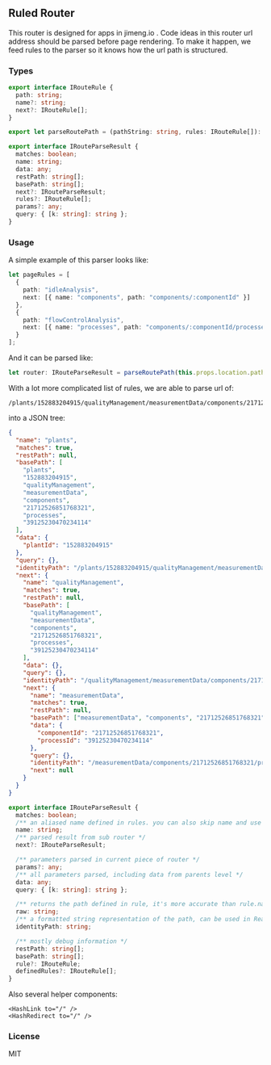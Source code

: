 ## Ruled Router

This router is designed for apps in jimeng.io . Code ideas in this router url address should be parsed before page rendering. To make it happen, we feed rules to the parser so it knows how the url path is structured.

### Types

```ts
export interface IRouteRule {
  path: string;
  name?: string;
  next?: IRouteRule[];
}

export let parseRoutePath = (pathString: string, rules: IRouteRule[]): IRouteParseResult => {};

export interface IRouteParseResult {
  matches: boolean;
  name: string;
  data: any;
  restPath: string[];
  basePath: string[];
  next?: IRouteParseResult;
  rules?: IRouteRule[];
  params?: any;
  query: { [k: string]: string };
}
```

### Usage

A simple example of this parser looks like:

```ts
let pageRules = [
  {
    path: "idleAnalysis",
    next: [{ name: "components", path: "components/:componentId" }]
  },
  {
    path: "flowControlAnalysis",
    next: [{ name: "processes", path: "components/:componentId/processes/:processId" }]
  }
];
```

And it can be parsed like:

```ts
let router: IRouteParseResult = parseRoutePath(this.props.location.pathname, pageRules);
```

With a lot more complicated list of rules, we are able to parse url of:

```url
/plants/152883204915/qualityManagement/measurementData/components/21712526851768321/processes/39125230470234114
```

into a JSON tree:

```json
{
  "name": "plants",
  "matches": true,
  "restPath": null,
  "basePath": [
    "plants",
    "152883204915",
    "qualityManagement",
    "measurementData",
    "components",
    "21712526851768321",
    "processes",
    "39125230470234114"
  ],
  "data": {
    "plantId": "152883204915"
  },
  "query": {},
  "identityPath": "/plants/152883204915/qualityManagement/measurementData/components/21712526851768321/processes/39125230470234114?",
  "next": {
    "name": "qualityManagement",
    "matches": true,
    "restPath": null,
    "basePath": [
      "qualityManagement",
      "measurementData",
      "components",
      "21712526851768321",
      "processes",
      "39125230470234114"
    ],
    "data": {},
    "query": {},
    "identityPath": "/qualityManagement/measurementData/components/21712526851768321/processes/39125230470234114?",
    "next": {
      "name": "measurementData",
      "matches": true,
      "restPath": null,
      "basePath": ["measurementData", "components", "21712526851768321", "processes", "39125230470234114"],
      "data": {
        "componentId": "21712526851768321",
        "processId": "39125230470234114"
      },
      "query": {},
      "identityPath": "/measurementData/components/21712526851768321/processes/39125230470234114?",
      "next": null
    }
  }
}
```

```ts
export interface IRouteParseResult {
  matches: boolean;
  /** an aliased name defined in rules. you can also skip name and use path */
  name: string;
  /** parsed result from sub router */
  next?: IRouteParseResult;

  /** parameters parsed in current piece of router */
  params?: any;
  /** all parameters parsed, including data from parents level */
  data: any;
  query: { [k: string]: string };

  /** returns the path defined in rule, it's more accurate than rule.name field  */
  raw: string;
  /** a formatted string representation of the path, can be used in React.memo or shouldComponentUpdate */
  identityPath: string;

  /** mostly debug information */
  restPath: string[];
  basePath: string[];
  rule?: IRouteRule;
  definedRules?: IRouteRule[];
}
```

Also several helper components:

```tsx
<HashLink to="/" />
<HashRedirect to="/" />
```

### License

MIT

